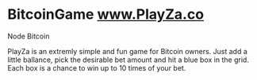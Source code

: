 BitcoinGame www.PlayZa.co
===========

Node Bitcoin

PlayZa is an extremly simple and fun game for Bitcoin owners. Just add a little ballance, pick the desirable bet amount and hit a blue box in the grid. Each box is a chance to win up to 10 times of your bet.


